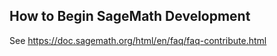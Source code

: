 

## How to Begin SageMath Development

See <a href="https://doc.sagemath.org/html/en/faq/faq-contribute.html">https://doc.sagemath.org/html/en/faq/faq-contribute.html</a> 
